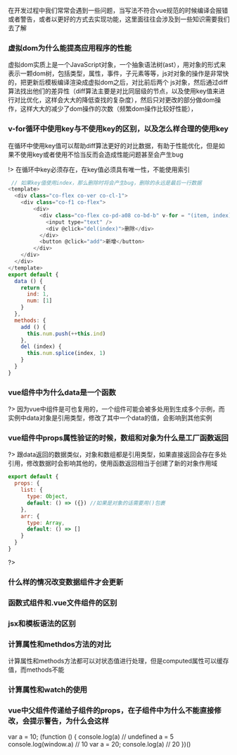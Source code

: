 在开发过程中我们常常会遇到一些问题，当写法不符合vue规范的时候编译会报错或者警告，或者以更好的方式去实现功能，这里面往往会涉及到一些知识需要我们去了解

### 虚拟dom为什么能提高应用程序的性能

虚拟dom实质上是一个JavaScript对象，一个抽象语法树(ast），用对象的形式来表示一颗dom树，包括类型，属性，事件，子元素等等，js对对象的操作是非常快的，把更新后模板编译渲染成虚拟dom之后，对比前后两个
js对象，然后通过diff算法找出他们的差异性（diff算法主要是对比同层级的节点，以及使用key值来进行对比优化，这样会大大的降低查找的复杂度），然后只对更改的部分做dom操作，这样大大的减少了dom操作的次数（频繁dom操作比较好性能），

### v-for循环中使用key与不使用key的区别，以及怎么样合理的使用key

在循环中使用key值可以帮助diff算法更好的对比数据，有助于性能优化，但是如果不使用key或者使用不恰当反而会造成性能问题甚至会产生bug

!> 在循环中key必须存在，在key值必须具有唯一性，不能使用索引
 
```js
 // 如果key值使用index，那么删除时将会产生bug，删除的永远是最后一行数据
<template>
  <div class="co-flex co-ver co-cl-1">
    <div class="co-f1 co-flex">
        <div>
          <div class="co-flex co-pd-a08 co-bd-b" v-for = "(item, index) in num" :key="item">
            <input type="text" />
            <div @click="del(index)">删除</div> 
          </div>
          <button @click="add">新增</button>
        </div>
    </div>
  </div>
</template>
export default {
  data () {
    return {
      ind: 1,
      num: [1]
    }
  },
  methods: {
    add () {
      this.num.push(++this.ind)
    },
    del (index) {
      this.num.splice(index, 1)
    }
  }
}
```

### vue组件中为什么data是一个函数

?> 因为vue中组件是可也复用的，一个组件可能会被多处用到生成多个示例，而实例中data对象是引用类型，修改了其中一个data的值，会影响到其他实例

### vue组件中props属性验证的时候，数组和对象为什么是工厂函数返回

?> 跟data返回的数据类似，对象和数组都是引用类型，如果直接返回会存在多处引用，修改数据时会影响其他的，使用函数返回相当于创建了新的对象作用域

```js
export default {
  props: {
    list: {
      type: Object,
      default: () => ({}) //如果是对象的话需要用()包裹
    },
    arr: {
      type: Array,
      default: () => []
    }
  }
}
```

?> 

### 什么样的情况改变数据组件才会更新

### 函数式组件和.vue文件组件的区别

### jsx和模板语法的区别

### 计算属性和methdos方法的对比

计算属性和methods方法都可以对状态值进行处理，但是computed属性可以缓存值，而methods不能

### 计算属性和watch的使用

### vue中父组件传递给子组件的props，在子组件中为什么不能直接修改，会提示警告，为什么会这样

var a = 10;
(function () {
    console.log(a) // undefined
    a = 5
    console.log(window.a) // 10
    var a = 20;
    console.log(a) // 20
})()